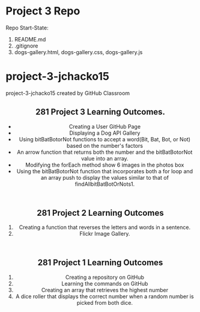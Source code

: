 # Project 3 Repo

Repo Start-State:

1. README.md
2. .gitignore
3. dogs-gallery.html, dogs-gallery.css, dogs-gallery.js

# project-3-jchacko15
project-3-jchacko15 created by GitHub Classroom

<!DOCTYPE html>
<html lang="en">

<head>
  <meta charset="UTF-8" />
  <meta name="viewport" content="width=device-width, initial-scale=1.0" />
  <meta http-equiv="X-UA-Compatible" content="ie=edge" />
 </head>

<body>

<header>
  <h2>281 Project 3 Learning Outcomes.</h2>
  <ul>
    <li>Creating a User GitHub Page</li>
    <li>Displaying a Dog API Gallery</li>
    <li>Using bitBatBotorNot functions to accept a word(Bit, Bat, Bot, or Not) based on the number's factors</li>
    <li>An arrow function that returns both the number and the bitBatBotorNot value into an array.</li>
    <li>Modifying the forEach method show 6 images in the photos box</li>
    <li>Using the bitBatBotorNot function that incorporates both a for loop and an array push to display the values similar to that of findAllbitBatBotOrNots1.</li>
  </ul>
</header>

<header>
  <h2>281 Project 2 Learning Outcomes</h2>
  <ol>
    <li>Creating a function that reverses the letters and words in a sentence.</li>
    <li>Flickr Image Gallery.</li>
  </ol>
</header>

<header>
  <h2>281 Project 1 Learning Outcomes</h2>
    <ol>
      <li>Creating a repository on GitHub</li>
      <li>Learning the commands on GitHub</li>
      <li>Creating an array that retrieves the highest number</li>
      <li>A dice roller that displays the correct number when a random number is picked from both dice.</li>
    </ol>
  </body>
<header>

</html>
